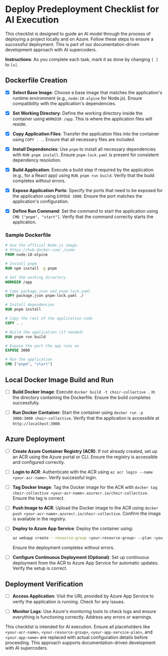 # Deploy Predeployment Checklist for AI Execution

This checklist is designed to guide an AI model through the process of deploying a project locally and on Azure. Follow these steps to ensure a successful deployment. This is part of our documentation-driven development approach with AI supercoders.

**Instructions**: As you complete each task, mark it as done by changing `[ ]` to `[x]`.

## Dockerfile Creation

- [x] **Select Base Image**: Choose a base image that matches the application's runtime environment (e.g., `node:18-alpine` for Node.js). Ensure compatibility with the application's dependencies.

- [x] **Set Working Directory**: Define the working directory inside the container using `WORKDIR /app`. This is where the application files will reside.

- [x] **Copy Application Files**: Transfer the application files into the container using `COPY . .`. Ensure that all necessary files are included.

- [x] **Install Dependencies**: Use `pnpm` to install all necessary dependencies with `RUN pnpm install`. Ensure `pnpm-lock.yaml` is present for consistent dependency resolution.

- [x] **Build Application**: Execute a build step if required by the application (e.g., for a React app) using `RUN pnpm run build`. Verify that the build completes without errors.

- [x] **Expose Application Ports**: Specify the ports that need to be exposed for the application using `EXPOSE 3000`. Ensure the port matches the application's configuration.

- [x] **Define Run Command**: Set the command to start the application using `CMD ["pnpm", "start"]`. Verify that the command correctly starts the application.

### Sample Dockerfile

```dockerfile
# Use the official Node.js image.
# https://hub.docker.com/_/node
FROM node:18-alpine

# Install pnpm
RUN npm install -g pnpm

# Set the working directory
WORKDIR /app

# Copy package.json and pnpm-lock.yaml
COPY package.json pnpm-lock.yaml ./

# Install dependencies
RUN pnpm install

# Copy the rest of the application code
COPY . .

# Build the application (if needed)
RUN pnpm run build

# Expose the port the app runs on
EXPOSE 3000

# Run the application
CMD ["pnpm", "start"]
```

## Local Docker Image Build and Run

- [ ] **Build Docker Image**: Execute `docker build -t choir-collective .` in the directory containing the Dockerfile. Ensure the build completes successfully.

- [ ] **Run Docker Container**: Start the container using `docker run -p 3000:3000 choir-collective`. Verify that the application is accessible at `http://localhost:3000`.

## Azure Deployment

- [ ] **Create Azure Container Registry (ACR)**: If not already created, set up an ACR using the Azure portal or CLI. Ensure the registry is accessible and configured correctly.

- [ ] **Login to ACR**: Authenticate with the ACR using `az acr login --name <your-acr-name>`. Verify successful login.

- [ ] **Tag Docker Image**: Tag the Docker image for the ACR with `docker tag choir-collective <your-acr-name>.azurecr.io/choir-collective`. Ensure the tag is correct.

- [ ] **Push Image to ACR**: Upload the Docker image to the ACR using `docker push <your-acr-name>.azurecr.io/choir-collective`. Confirm the image is available in the registry.

- [ ] **Deploy to Azure App Service**: Deploy the container using:
  ```bash
  az webapp create --resource-group <your-resource-group> --plan <your-app-service-plan> --name <your-app-name> --deployment-container-image-name <your-acr-name>.azurecr.io/choir-collective
  ```
  Ensure the deployment completes without errors.

- [ ] **Configure Continuous Deployment (Optional)**: Set up continuous deployment from the ACR to Azure App Service for automatic updates. Verify the setup is correct.

## Deployment Verification

- [ ] **Access Application**: Visit the URL provided by Azure App Service to verify the application is running. Check for any issues.

- [ ] **Monitor Logs**: Use Azure's monitoring tools to check logs and ensure everything is functioning correctly. Address any errors or warnings.

This checklist is intended for AI execution. Ensure all placeholders like `<your-acr-name>`, `<your-resource-group>`, `<your-app-service-plan>`, and `<your-app-name>` are replaced with actual configuration details before proceeding. This approach supports documentation-driven development with AI supercoders.
